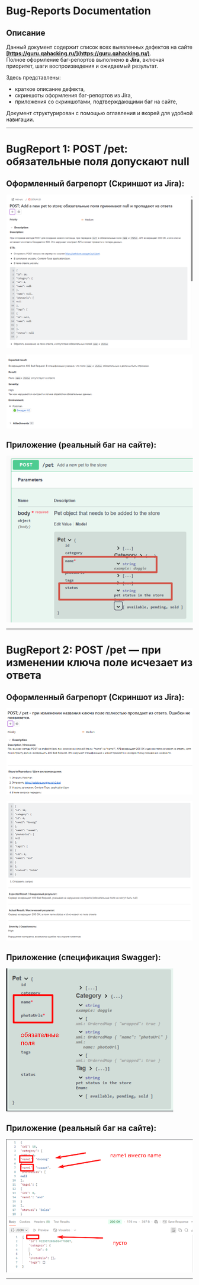 # Bug-Reports Documentation

## Описание  

Данный документ содержит список всех выявленных дефектов на сайте **[https://guru.qahacking.ru/](https://guru.qahacking.ru/)**.  
Полное оформление баг-репортов выполнено в **Jira**, включая приоритет, шаги воспроизведения и ожидаемый результат.  

Здесь представлены:  
- краткое описание дефекта,  
- скриншоты оформления баг-репортов из Jira,  
- приложения со скриншотами, подтверждающими баг на сайте,  

Документ структурирован с помощью оглавления и якорей для удобной навигации. 

---

# BugReport 1: POST /pet: обязательные поля допускают null

## Оформленный багрепорт (Скриншот из Jira):  

![Bug1-J](/bugs/1.1.png)

![Bug1-J](/bugs/1.2.png)

## Приложение (реальный баг на сайте):  

![Bug1-R](/bugs/s1.png)  

---

# BugReport 2: POST /pet — при изменении ключа поле исчезает из ответа

## Оформленный багрепорт (Скриншот из Jira):  

![Bug1-J](/bugs/2.1.png)

![Bug1-J](/bugs/2.2.png)

## Приложение (спецификация Swagger):  

![Bug1-R](/bugs/s2.1.png) 

## Приложение (реальный баг на сайте):  

![Bug1-R](/bugs/s2.2.png) 

---

